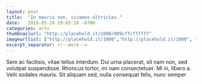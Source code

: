 ```yaml
---
layout: post
title:  "In mauris non, vivamus ultricies."
date:   2016-05-16 19:05:20 -0700
categories: arts
thumbnailurl: "http://placehold.it/1000/009cff/ffffff"
imageurllist: ["http://placehold.it/1000","http://placehold.it/1000", "http://placehold.it/1000","http://placehold.it/1000"]
excerpt_separator: <!--more-->
---
```


Sem ac facilisis, vitae tellus interdum. Dui urna placerat, sit nam non, sed volutpat suspendisse. Rhoncus tortor, mi nam consectetuer. Mi in, libero a. Velit sodales mauris. Sit aliquam sed, nulla consequat felis, nunc semper

<!--more-->
